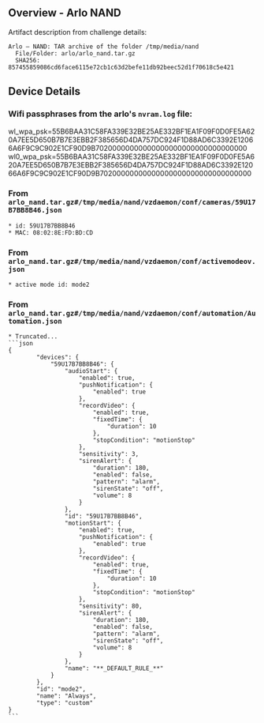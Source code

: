 ## Overview - Arlo NAND

Artifact description from challenge details:
```
Arlo – NAND: TAR archive of the folder /tmp/media/nand
  File/Folder: arlo/arlo_nand.tar.gz
  SHA256: 857455859086cd6face6115e72cb1c63d2befe11db92beec52d1f70618c5e421
```

## Device Details
### Wifi passphrases from the arlo's `nvram.log` file:
wl_wpa_psk=55B6BAA31C58FA339E32BE25AE332BF1EA1F09F0D0FE5A620A7EE5D650B7B7E3EBB2F385656D4DA757DC924F1D88AD6C3392E12066A6F9C9C902E1CF90D9B70200000000000000000000000000000000
wl0_wpa_psk=55B6BAA31C58FA339E32BE25AE332BF1EA1F09F0D0FE5A620A7EE5D650B7B7E3EBB2F385656D4DA757DC924F1D88AD6C3392E12066A6F9C9C902E1CF90D9B70200000000000000000000000000000000

### From `arlo_nand.tar.gz#/tmp/media/nand/vzdaemon/conf/cameras/59U17B7BB8B46.json`
    * id: 59U17B7BB8B46
    * MAC: 08:02:8E:FD:BD:CD
### From `arlo_nand.tar.gz#/tmp/media/nand/vzdaemon/conf/activemodeov.json`
    * active mode id: mode2
### From `arlo_nand.tar.gz#/tmp/media/nand/vzdaemon/conf/automation/Automation.json`
    * Truncated...
    ```json
    {
            "devices": {
                "59U17B7BB8B46": {
                    "audioStart": {
                        "enabled": true,
                        "pushNotification": {
                            "enabled": true
                        },
                        "recordVideo": {
                            "enabled": true,
                            "fixedTime": {
                                "duration": 10
                            },
                            "stopCondition": "motionStop"
                        },
                        "sensitivity": 3,
                        "sirenAlert": {
                            "duration": 180,
                            "enabled": false,
                            "pattern": "alarm",
                            "sirenState": "off",
                            "volume": 8
                        }
                    },
                    "id": "59U17B7BB8B46",
                    "motionStart": {
                        "enabled": true,
                        "pushNotification": {
                            "enabled": true
                        },
                        "recordVideo": {
                            "enabled": true,
                            "fixedTime": {
                                "duration": 10
                            },
                            "stopCondition": "motionStop"
                        },
                        "sensitivity": 80,
                        "sirenAlert": {
                            "duration": 180,
                            "enabled": false,
                            "pattern": "alarm",
                            "sirenState": "off",
                            "volume": 8
                        }
                    },
                    "name": "**_DEFAULT_RULE_**"
                }
            },
            "id": "mode2",
            "name": "Always",
            "type": "custom"
    }
    ```

